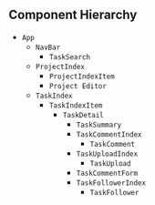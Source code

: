 ## Component Hierarchy

* `App`
  * `NavBar`
    * `TaskSearch`
  * `ProjectIndex`
    * `ProjectIndexItem`
    * `Project Editor`
  * `TaskIndex`
    * `TaskIndexItem`
      * `TaskDetail`
        * `TaskSummary`
        * `TaskCommentIndex`
          * `TaskComment`
        * `TaskUploadIndex`
          * `TaskUpload`
        * `TaskCommentForm`
        * `TaskFollowerIndex`
          * `TaskFollower`

